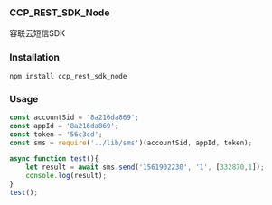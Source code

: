### CCP_REST_SDK_Node
容联云短信SDK

### Installation
```
npm install ccp_rest_sdk_node
```

### Usage
``` javascript
const accountSid = '8a216da869';
const appId = '8a216da869';
const token = '56c3cd';
const sms = require('../lib/sms')(accountSid, appId, token);

async function test(){
	let result = await sms.send('1561902230', '1', [332870,1]);
	console.log(result);
}
test();


``` 